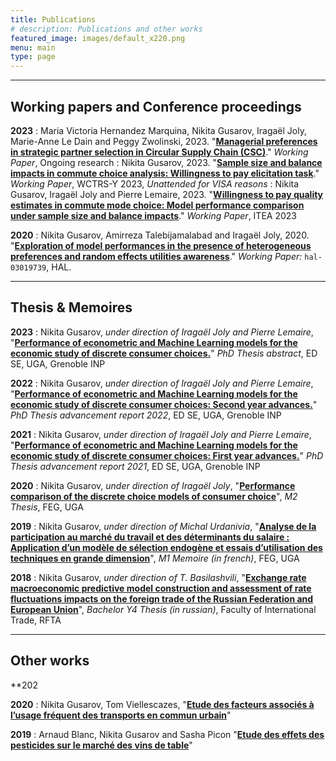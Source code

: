 ```yaml
---
title: Publications
# description: Publications and other works
featured_image: images/default_x220.png
menu: main
type: page
---
```




---

## Working papers and Conference proceedings

**2023**
: Maria Victoria Hernandez Marquina, Nikita Gusarov, Iragaël Joly, Marie-Anne Le Dain and Peggy Zwolinski, 2023.
  "<B><A HREF="/docs/NA">Managerial preferences in strategic partner selection in Circular Supply Chain (CSC)</A></B>."
  *Working Paper*, Ongoing research
: Nikita Gusarov, 2023.
  "<B><A HREF="/docs/NA">Sample size and balance impacts in commute choice analysis: Willingness to pay elicitation task</A></B>."
  *Working Paper*, WCTRS-Y 2023, *Unattended for VISA reasons*
: Nikita Gusarov, Iragaël Joly and Pierre Lemaire, 2023.
  "<B><A HREF="/docs/report_itea_apollo.pdf">Willingness to pay quality estimates in commute mode choice: Model performance comparison under sample size and balance impacts</A></B>."
  *Working Paper*, ITEA 2023

**2020**
: Nikita Gusarov, Amirreza Talebijamalabad and Iragaël Joly, 2020.
  "<B><A HREF="https://ideas.repec.org/p/hal/wpaper/hal-03019739.html">Exploration of model performances in the presence of heterogeneous preferences and random effects utilities awareness</A></B>."
  *Working Paper:* `hal-03019739`, HAL.



---

## Thesis & Memoires

**2023**
: Nikita Gusarov, *under direction of Iragaël Joly and Pierre Lemaire*, 
  "<B><A HREF="/docs/thesis_abstract_short.pdf">Performance of econometric and Machine Learning models for the economic study of discrete consumer choices.</A></B>" 
  *PhD Thesis abstract*, ED SE, UGA, Grenoble INP

**2022**
: Nikita Gusarov, *under direction of Iragaël Joly and Pierre Lemaire*, 
  "<B><A HREF="/docs/csi_synthese_2022.pdf">Performance of econometric and Machine Learning models for the economic study of discrete consumer choices: Second year advances.</A></B>" 
  *PhD Thesis advancement report 2022*, ED SE, UGA, Grenoble INP

**2021**
: Nikita Gusarov, *under direction of Iragaël Joly and Pierre Lemaire*, 
  "<B><A HREF="/docs/csi_synthese_2021.pdf">Performance of econometric and Machine Learning models for the economic study of discrete consumer choices: First year advances.</A></B>" 
  *PhD Thesis advancement report 2021*, ED SE, UGA, Grenoble INP

**2020**
: Nikita Gusarov, *under direction of Iragaël Joly*, 
  "<B><A HREF="/docs/thesis_m2.pdf">Performance comparison of the discrete choice models of consumer choice</A></B>", 
  *M2 Thesis*, FEG, UGA

**2019**
: Nikita Gusarov, *under direction of Michal Urdanivia*,
  "<B><A HREF="/docs/thesis_m1.pdf">Analyse de la participation au marché du travail et des déterminants du salaire : Application d’un modèle de sélection endogène et essais d’utilisation des techniques en grande dimension</A></B>", 
  *M1 Memoire (in french)*, FEG, UGA

**2018**
: Nikita Gusarov, *under direction of T. Basilashvili*, 
  "<B><A HREF="/docs/thesis_b4.pdf">Exchange rate macroeconomic predictive model construction and assessment of rate fluctuations impacts on the foreign trade of the Russian Federation and European Union</A></B>", 
  *Bachelor Y4 Thesis (in russian)*, Faculty of International Trade, RFTA



---

## Other works

**202

**2020**
: Nikita Gusarov, Tom Viellescazes, "<B><A HREF="/docs/mobility.pdf">Etude des facteurs associés à l’usage fréquent des transports en commun urbain</A></B>"

**2019**
: Arnaud Blanc, Nikita Gusarov and Sasha Picon "<B><A HREF="/docs/pesticides.pdf">Etude des effets des pesticides sur le marché des vins de table</A></B>"
